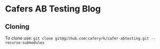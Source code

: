 # Cafers AB Testing Blog

## Cloning

To clone use: `git clone git@github.com:caferyrk/cafer-abtesting.git --recurse-submodules`